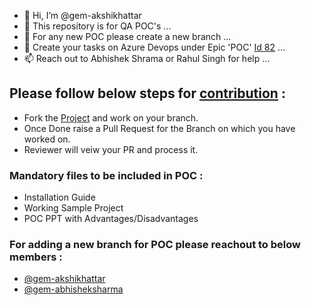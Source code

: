 - 👋 Hi, I’m @gem-akshikhattar
- 👀 This repository is for QA POC's ...
- 🌱 For any new POC please create a new branch ...
- 💞️ Create your tasks on Azure Devops under Epic 'POC' [Id 82](https://dev.azure.com/neeturishi/GemQE) ...
- 📫 Reach out to Abhishek Shrama or Rahul Singh for help ...


## Please follow below steps for [contribution](https://docs.github.com/en/get-started/quickstart/contributing-to-projects) :
- Fork the [Project](https://github.com/Gemini-Solutions/TheBrainiacsCrew) and work on your branch.
- Once Done raise a Pull Request for the Branch on which you have worked on.
- Reviewer will veiw your PR and process it.

### Mandatory files to be included in POC :
- Installation Guide
- Working Sample Project
- POC PPT with Advantages/Disadvantages

### For adding a new branch for POC please reachout to below members :
- [@gem-akshikhattar](https://github.com/gem-akshikhattar)
- [@gem-abhisheksharma](https://github.com/gem-abhisheksharma)

<!---
gem-akshikhattar/gem-akshikhattar is a ✨ special ✨ repository because its `README.md` (this file) appears on your GitHub profile.
You can click the Preview link to take a look at your changes.
--->
